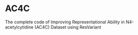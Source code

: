 # AC4C
The complete code of Improving Representational Ability in N4-acetylcytidine (AC4C) Dataset using ResVariant
